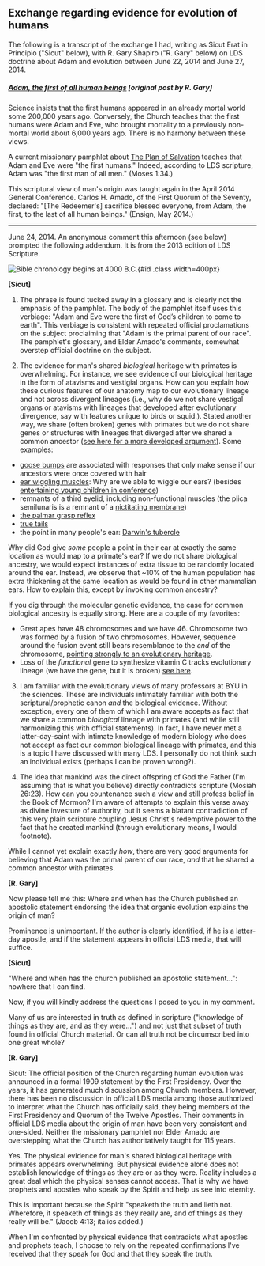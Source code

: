 ## Exchange regarding evidence for evolution of humans

The following is a transcript of the exchange I had, writing as Sicut Erat in Principio ("Sicut" below), with R. Gary Shapiro ("R. Gary" below) on LDS doctrine about Adam and evolution between June 22, 2014 and June 27, 2014.

##### [Adam, the first of all human beings](https://ndbf.blogspot.com/2014/06/first-humans.html) [original post by R. Gary]

Science insists that the first humans appeared in an already mortal world some 200,000 years ago. Conversely, the Church teaches that the first humans were Adam and Eve, who brought mortality to a previously non-mortal world about 6,000 years ago. There is no harmony between these views.

A current missionary pamphlet about [The Plan of Salvation](https://www.lds.org/bc/content/ldsorg/content/english/manual/missionary/pdf/36950_the-plan-of-salvation-eng.pdf?lang=eng) teaches that Adam and Eve were "the first humans." Indeed, according to LDS scripture, Adam was "the first man of all men." (Moses 1:34.)

This scriptural view of man's origin was taught again in the April 2014 General Conference. Carlos H. Amado, of the First Quorum of the Seventy, declared: "[The Redeemer's] sacrifice blessed everyone, from Adam, the first, to the last of all human beings." (Ensign, May 2014.)

---

June 24, 2014. An anonymous comment this afternoon (see below) prompted the following addendum. It is from the 2013 edition of LDS Scripture.

![Bible chronology begins at 4000 B.C.](https://lh4.googleusercontent.com/proxy/-j3H6xq-3-vUkQJM0MmNNnkzt6wyshXKH_kZSvX4USLITwg8T7oZDIzLYs8=s0-d){#id .class width=400px}

**[Sicut]**

1. The phrase is found tucked away in a glossary and is clearly not the emphasis of the pamphlet.  The body of the pamphlet itself uses this verbiage: "Adam and Eve were the first of God’s children to come to earth".  This verbiage is consistent with repeated official proclamations on the subject proclaiming that "Adam is the primal parent of our race".  The pamphlet's glossary, and Elder Amado's comments, somewhat overstep official doctrine on the subject.

2. The evidence for man's shared *biological* heritage with primates is overwhelming.  For instance, we see evidence of our biological heritage in the form of atavisms and vestigial organs.  How can you explain how these curious features of our anatomy map to our evolutionary lineage and not across divergent lineages (i.e., why do we not share vestigal organs or atavisms with lineages that developed after evolutionary divergence, say with features unique to birds or squid.).  Stated another way, we share (often broken) genes with primates but we do not share genes or structures with lineages that diverged after we shared a common ancestor ([see here for a more developed argument](http://www.talkorigins.org/faqs/comdesc/section2.html#atavisms_ex2)).  Some examples:

* [goose bumps](http://en.wikipedia.org/wiki/Goose_bumps) are associated with responses that only make sense if our ancestors were once covered with hair
* [ear wiggling muscles](http://en.wikipedia.org/wiki/Auricular_muscles): Why are we able to wiggle our ears? (besides [entertaining young children in conference](https://www.youtube.com/watch?v=0IxI7oL_cNw))
* remnants of a third eyelid, including non-functional muscles (the plica semilunaris is a remnant of a [nictitating membrane](http://en.wikipedia.org/wiki/Plica_semilunaris_of_conjunctiva))
* [the palmar grasp reflex](http://2.bp.blogspot.com/_EcSPeNpp7O0/SqfdlwPpymI/AAAAAAAAAEQ/I96l8KSs1Ng/s320/brooks2-450.jpg)
* [true tails](http://www.babymed.com/strange-pregnancies/true-human-tail-vestigial-tail)
* the point in many people's ear: [Darwin's tubercle](http://en.wikipedia.org/wiki/Darwin's_tubercle)

Why did God give *some* people a point in their ear at exactly the same location as would map to a primate's ear?  If we do not share biological ancestry, we would expect instances of extra tissue to be randomly located around the ear.  Instead, we observe that ~10% of the human population has extra thickening at the same location as would be found in other mammalian ears.  How to explain this, except by invoking common ancestry?

If you dig through the molecular genetic evidence, the case for common biological ancestry is equally strong.  Here are a couple of my favorites:

* Great apes have 48 chromosomes and we have 46. Chromosome two was formed by a fusion of two chromosomes.  However, sequence around the fusion event still bears resemblance to the *end* of the chromosome, [pointing strongly to an evolutionary heritage](http://science.kqed.org/quest/2008/05/12/chromosome-fusion-chance-or-design/).
* Loss of the *functional* gene to synthesize vitamin C tracks evolutionary lineage (we have the gene, but it is broken) [see here](http://www.ncbi.nlm.nih.gov/pmc/articles/PMC3145266/).

3.  I am familiar with the evolutionary views of many professors at BYU in the sciences. These are individuals intimately familiar with both the scriptural/prophetic canon *and* the biological evidence.  Without exception, every one of them of which I am aware accepts as fact that we share a common *biological* lineage with primates (and while still harmonizing this with official statements).  In fact, I have never met a latter-day-saint with intimate knowledge of modern biology who does not accept as fact our common biological lineage with primates, and this is a topic I have discussed with many LDS.  I personally do not think such an individual exists (perhaps I can be proven wrong?).

4. The idea that mankind was the direct offspring of God the Father (I'm assuming that is what you believe) directly contradicts scripture (Mosiah 26:23).  How can you countenance such a view and still profess belief in the Book of Mormon?  I'm aware of attempts to explain this verse away as divine investure of authority, but it seems a blatant contradiction of this very plain scripture coupling Jesus Christ's redemptive power to the fact that he created mankind (through evolutionary means, I would footnote).

While I cannot yet explain exactly *how*, there are very good arguments for believing that Adam was the primal parent of our race, *and* that he shared a common ancestor with primates.

**[R. Gary]**

Now please tell me this: Where and when has the Church published an apostolic statement endorsing the idea that organic evolution explains the origin of man?

Prominence is unimportant. If the author is clearly identified, if he is a latter-day apostle, and if the statement appears in official LDS media, that will suffice.

**[Sicut]**

"Where and when has the church published an apostolic statement...": nowhere that I can find.

Now, if you will kindly address the questions I posed to you in my comment.

Many of us are interested in truth as defined in scripture ("knowledge of things as they are, and as they were...") and not just that subset of truth found in official Church material. Or can all truth not be circumscribed into one great whole?

**[R. Gary]**

Sicut: The official position of the Church regarding human evolution was announced in a formal 1909 statement by the First Presidency. Over the years, it has generated much discussion among Church members. However, there has been no discussion in official LDS media among those authorized to interpret what the Church has officially said, they being members of the First Presidency and Quorum of the Twelve Apostles. Their comments in official LDS media about the origin of man have been very consistent and one-sided. Neither the missionary pamphlet nor Elder Amado are overstepping what the Church has authoritatively taught for 115 years.

Yes. The physical evidence for man's shared biological heritage with primates appears overwhelming. But physical evidence alone does not establish knowledge of things as they are or as they were. Reality includes a great deal which the physical senses cannot access. That is why we have prophets and apostles who speak by the Spirit and help us see into eternity.

This is important because the Spirit "speaketh the truth and lieth not. Wherefore, it speaketh of things as they really are, and of things as they really will be." (Jacob 4:13; italics added.)

When I'm confronted by physical evidence that contradicts what apostles and prophets teach, I choose to rely on the repeated confirmations I've received that they speak for God and that they speak the truth.
